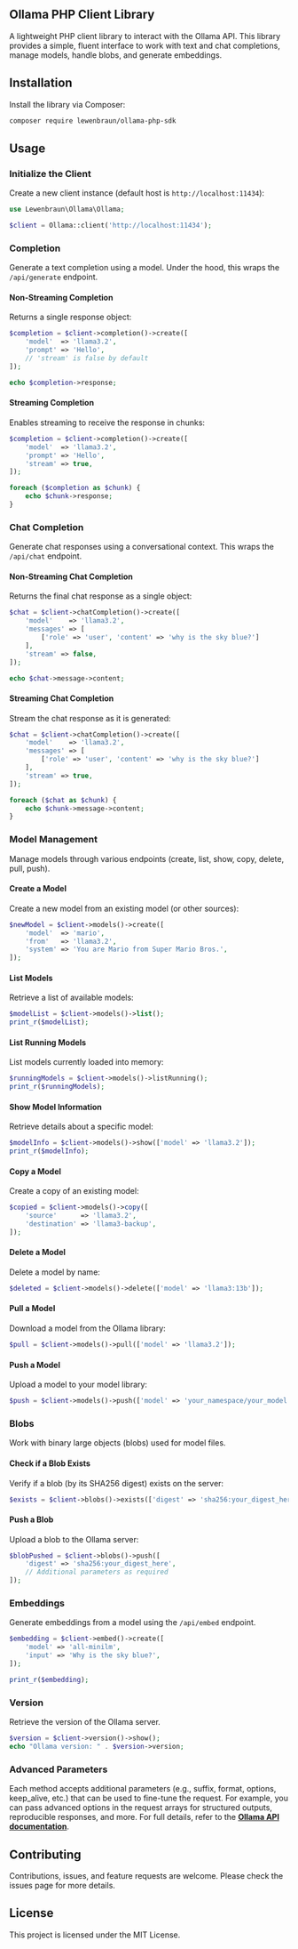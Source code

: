 ## Ollama PHP Client Library

A lightweight PHP client library to interact with the Ollama API. This library provides a simple, fluent interface to work with text and chat completions, manage models, handle blobs, and generate embeddings.

## Installation

Install the library via Composer:

```bash
composer require lewenbraun/ollama-php-sdk
```

## Usage

### Initialize the Client

Create a new client instance (default host is `http://localhost:11434`):

```php
use Lewenbraun\Ollama\Ollama;

$client = Ollama::client('http://localhost:11434');
```

### Completion

Generate a text completion using a model. Under the hood, this wraps the `/api/generate` endpoint.

#### Non-Streaming Completion

Returns a single response object:

```php
$completion = $client->completion()->create([
    'model'  => 'llama3.2',
    'prompt' => 'Hello',
    // 'stream' is false by default
]);

echo $completion->response;
```

#### Streaming Completion

Enables streaming to receive the response in chunks:

```php
$completion = $client->completion()->create([
    'model'  => 'llama3.2',
    'prompt' => 'Hello',
    'stream' => true,
]);

foreach ($completion as $chunk) {
    echo $chunk->response;
}
```

### Chat Completion

Generate chat responses using a conversational context. This wraps the `/api/chat` endpoint.

#### Non-Streaming Chat Completion

Returns the final chat response as a single object:

```php
$chat = $client->chatCompletion()->create([
    'model'    => 'llama3.2',
    'messages' => [
        ['role' => 'user', 'content' => 'why is the sky blue?']
    ],
    'stream' => false,
]);

echo $chat->message->content;
```

#### Streaming Chat Completion

Stream the chat response as it is generated:

```php
$chat = $client->chatCompletion()->create([
    'model'    => 'llama3.2',
    'messages' => [
        ['role' => 'user', 'content' => 'why is the sky blue?']
    ],
    'stream' => true,
]);

foreach ($chat as $chunk) {
    echo $chunk->message->content;
}
```

### Model Management

Manage models through various endpoints (create, list, show, copy, delete, pull, push).

#### Create a Model

Create a new model from an existing model (or other sources):

```php
$newModel = $client->models()->create([
    'model'  => 'mario',
    'from'   => 'llama3.2',
    'system' => 'You are Mario from Super Mario Bros.',
]);
```

#### List Models

Retrieve a list of available models:

```php
$modelList = $client->models()->list();
print_r($modelList);
```

#### List Running Models

List models currently loaded into memory:

```php
$runningModels = $client->models()->listRunning();
print_r($runningModels);
```

#### Show Model Information

Retrieve details about a specific model:

```php
$modelInfo = $client->models()->show(['model' => 'llama3.2']);
print_r($modelInfo);
```

#### Copy a Model

Create a copy of an existing model:

```php
$copied = $client->models()->copy([
    'source'      => 'llama3.2',
    'destination' => 'llama3-backup',
]);
```

#### Delete a Model

Delete a model by name:

```php
$deleted = $client->models()->delete(['model' => 'llama3:13b']);
```

#### Pull a Model

Download a model from the Ollama library:

```php
$pull = $client->models()->pull(['model' => 'llama3.2']);
```

#### Push a Model

Upload a model to your model library:

```php
$push = $client->models()->push(['model' => 'your_namespace/your_model:tag']);
```

### Blobs

Work with binary large objects (blobs) used for model files.

#### Check if a Blob Exists

Verify if a blob (by its SHA256 digest) exists on the server:

```php
$exists = $client->blobs()->exists(['digest' => 'sha256:your_digest_here']);
```

#### Push a Blob

Upload a blob to the Ollama server:

```php
$blobPushed = $client->blobs()->push([
    'digest' => 'sha256:your_digest_here',
    // Additional parameters as required
]);
```



### Embeddings

Generate embeddings from a model using the `/api/embed` endpoint.

```php
$embedding = $client->embed()->create([
    'model' => 'all-minilm',
    'input' => 'Why is the sky blue?',
]);

print_r($embedding);
```

### Version

Retrieve the version of the Ollama server.

```php
$version = $client->version()->show();
echo "Ollama version: " . $version->version;
```

### Advanced Parameters

Each method accepts additional parameters (e.g., suffix, format, options, keep_alive, etc.) that can be used to fine-tune the request. For example, you can pass advanced options in the request arrays for structured outputs, reproducible responses, and more. For full details, refer to the **[Ollama API documentation](https://github.com/ollama/ollama/blob/main/docs/api.md)**.


## Contributing

Contributions, issues, and feature requests are welcome. Please check the issues page for more details.

## License

This project is licensed under the MIT License.
